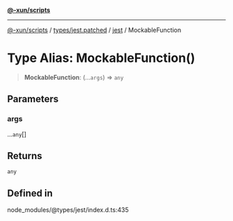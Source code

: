[**@-xun/scripts**](../../../../../README.md)

***

[@-xun/scripts](../../../../../README.md) / [types/jest.patched](../../../README.md) / [jest](../README.md) / MockableFunction

# Type Alias: MockableFunction()

> **MockableFunction**: (...`args`) => `any`

## Parameters

### args

...`any`[]

## Returns

`any`

## Defined in

node\_modules/@types/jest/index.d.ts:435
